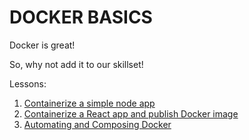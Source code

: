 # DOCKER BASICS

Docker is great!

So, why not add it to our skillset!

Lessons:

1. [Containerize a simple node app](/hello-docker/)
2. [Containerize a React app and publish Docker image](/react-docker/)
3. [Automating and Composing Docker](/compose-docker/)
